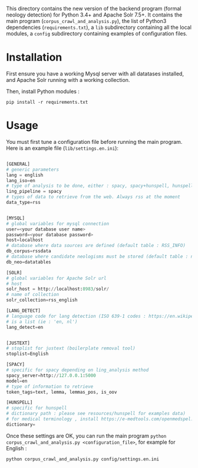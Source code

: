 This directory contains the new version of the backend program (formal neology detection) for Python 3.4+ and Apache Solr 7.5+.
It contains the main program (```corpus_crawl_and_analysis.py```), the list of Python3 dependencies (```requirements.txt```), a ```lib``` subdirectory containing all the local modules, a ```config``` subdirectory containing examples of configuration files.




# Installation

First ensure you have a working Mysql server with all datatases installed, and Apache Solr running with a working collection.

Then, install Python modules :

```
pip install -r requirements.txt
```



# Usage

You must first tune a configuration file before running the main program. Here is an example file (```lib/settings.en.ini```):

```Python

[GENERAL]
# generic parameters
lang = english
lang_iso=en
# type of analysis to be done, either : spacy, spacy+hunspell, hunspell
ling_pipeline = spacy
# types of data to retrieve from the web. Always rss at the moment
data_type=rss


[MYSQL]
# global variables for mysql connection
user=<your database user name>
password=<your database password>
host=localhost
# database where data sources are defined (default table : RSS_INFO)
db_corpus=rssdata
# database where candidate neologisms must be stored (default table : neologismes_<lang_iso>)
db_neo=datatables

[SOLR]
# global variables for Apache Solr url
# host
solr_host = http://localhost:8983/solr/
# name of collection
solr_collection=rss_english

[LANG_DETECT]
# language code for lang detection (ISO 639-1 codes : https://en.wikipedia.org/wiki/List_of_ISO_639-1_codes)
# is a list (ie : 'en, nl')
lang_detect=en


[JUSTEXT]
# stoplist for justext (boilerplate removal tool)
stoplist=English

[SPACY]
# specific for spacy depending on ling_analysis method
spacy_server=http://127.0.0.1:5000
model=en
# type of information to retrieve
token_tags=text, lemma, lemmas_pos, is_oov

[HUNSPELL]
# specific for hunspell
# dictionary path : please see resources/hunspell for examples data)
# for medical terminology , install https://e-medtools.com/openmedspel.html or https://github.com/glutanimate/hunspell-en-med-glut
dictionary=

```

Once these settings are OK, you can run the main program ```python corpus_crawl_and_analysis.py <configuration_file>```, for example for English :

```
python corpus_crawl_and_analysis.py config/settings.en.ini
```



